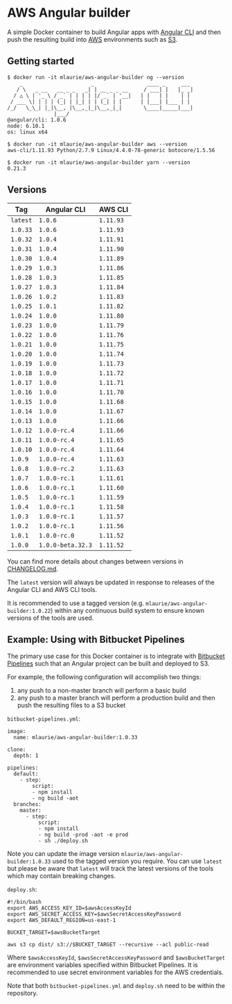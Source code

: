 # AWS Angular builder

A simple Docker container to build Angular apps with [Angular CLI](https://cli.angular.io/) and then push the resulting 
  build into [AWS](https://aws.amazon.com) environments such as [S3](http://docs.aws.amazon.com/AmazonS3/latest/dev/Welcome.html).
  
## Getting started

```
$ docker run -it mlaurie/aws-angular-builder ng --version
    _                      _                 ____ _     ___
   / \   _ __   __ _ _   _| | __ _ _ __     / ___| |   |_ _|
  / △ \ | '_ \ / _` | | | | |/ _` | '__|   | |   | |    | |
 / ___ \| | | | (_| | |_| | | (_| | |      | |___| |___ | |
/_/   \_\_| |_|\__, |\__,_|_|\__,_|_|       \____|_____|___|
               |___/
@angular/cli: 1.0.6
node: 6.10.1
os: linux x64
```

```
$ docker run -it mlaurie/aws-angular-builder aws --version
aws-cli/1.11.93 Python/2.7.9 Linux/4.4.0-78-generic botocore/1.5.56
```

```
$ docker run -it mlaurie/aws-angular-builder yarn --version
0.21.3
```

## Versions
 
| Tag | Angular CLI | AWS CLI |
|---|---|---|
| `latest` | `1.0.6` | `1.11.93` |
| `1.0.33` | `1.0.6` | `1.11.93` |
| `1.0.32` | `1.0.4` | `1.11.91` |
| `1.0.31` | `1.0.4` | `1.11.90` |
| `1.0.30` | `1.0.4` | `1.11.89` |
| `1.0.29` | `1.0.3` | `1.11.86` |
| `1.0.28` | `1.0.3` | `1.11.85` |
| `1.0.27` | `1.0.3` | `1.11.84` |
| `1.0.26` | `1.0.2` | `1.11.83` |
| `1.0.25` | `1.0.1` | `1.11.82` |
| `1.0.24` | `1.0.0` | `1.11.80` |
| `1.0.23` | `1.0.0` | `1.11.79` |
| `1.0.22` | `1.0.0` | `1.11.76` |
| `1.0.21` | `1.0.0` | `1.11.75` |
| `1.0.20` | `1.0.0` | `1.11.74` |
| `1.0.19` | `1.0.0` | `1.11.73` |
| `1.0.18` | `1.0.0` | `1.11.72` |
| `1.0.17` | `1.0.0` | `1.11.71` |
| `1.0.16` | `1.0.0` | `1.11.70` |
| `1.0.15` | `1.0.0` | `1.11.68` |
| `1.0.14` | `1.0.0` | `1.11.67` |
| `1.0.13` | `1.0.0` | `1.11.66` |
| `1.0.12` | `1.0.0-rc.4` | `1.11.66` |
| `1.0.11` | `1.0.0-rc.4` | `1.11.65` |
| `1.0.10` | `1.0.0-rc.4` | `1.11.64` |
| `1.0.9` | `1.0.0-rc.4` | `1.11.63` |
| `1.0.8` | `1.0.0-rc.2` | `1.11.63` |
| `1.0.7` | `1.0.0-rc.1` | `1.11.61` |
| `1.0.6` | `1.0.0-rc.1` | `1.11.60` |
| `1.0.5` | `1.0.0-rc.1` | `1.11.59` |
| `1.0.4` | `1.0.0-rc.1` | `1.11.58` |
| `1.0.3` | `1.0.0-rc.1` | `1.11.57` |
| `1.0.2` | `1.0.0-rc.1` | `1.11.56` |
| `1.0.1` | `1.0.0-rc.0` | `1.11.52` |
| `1.0.0` | `1.0.0-beta.32.3` | `1.11.52` |

You can find more details about changes between versions in [CHANGELOG.md](https://github.com/MattLaurie/aws-angular-builder/blob/master/CHANGELOG.md).

The `latest` version will always be updated in response to releases of the Angular CLI and AWS CLI tools.

It is recommended to use a tagged version (e.g. `mlaurie/aws-angular-builder:1.0.22`) within any continuous build system to 
  ensure known versions of the tools are used.

## Example: Using with Bitbucket Pipelines

The primary use case for this Docker container is to integrate with 
  [Bitbucket Pipelines](https://bitbucket.org/product/features/pipelines) such that an Angular project can be built and deployed 
  to S3.
  
For example, the following configuration will accomplish two things:

1. any push to a non-master branch will perform a basic build
1. any push to a master branch will perform a production build and then push the resulting files to a S3 bucket   

`bitbucket-pipelines.yml`:
```
image:
  name: mlaurie/aws-angular-builder:1.0.33

clone:
  depth: 1

pipelines:
  default:
    - step:
        script:
        - npm install
        - ng build -aot
  branches:
    master:
      - step:
          script:
          - npm install
          - ng build -prod -aot -e prod
          - sh ./deploy.sh
```

Note you can update the image version `mlaurie/aws-angular-builder:1.0.33` used to the tagged version you require.
  You can use `latest` but please be aware that `latest` will track the latest versions of the tools which 
  may contain breaking changes.

`deploy.sh`:
```
#!/bin/bash
export AWS_ACCESS_KEY_ID=$awsAccessKeyId
export AWS_SECRET_ACCESS_KEY=$awsSecretAccessKeyPassword
export AWS_DEFAULT_REGION=us-east-1

BUCKET_TARGET=$awsBucketTarget

aws s3 cp dist/ s3://$BUCKET_TARGET --recursive --acl public-read
```

Where `$awsAccessKeyId`, `$awsSecretAccessKeyPassword` and `$awsBucketTarget` are environment variables specified 
  within Bitbucket Pipelines.  It is recommended to use secret environment variables for the AWS credentials.

Note that both `bitbucket-pipelines.yml` and `deploy.sh` need to be within the repository.

